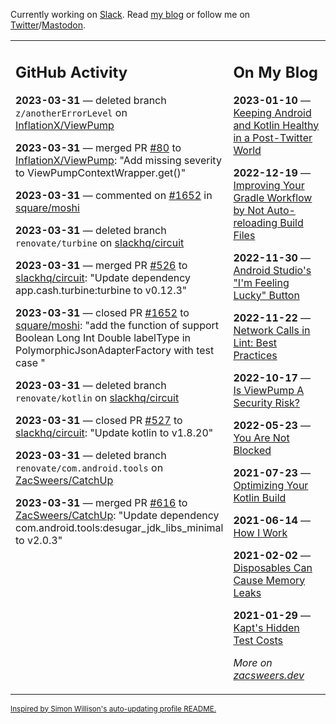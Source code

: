 Currently working on [Slack](https://slack.com/). Read [my blog](https://zacsweers.dev/) or follow me on [Twitter](https://twitter.com/ZacSweers)/[Mastodon](https://hachyderm.io/@ZacSweers).

<table><tr><td valign="top" width="60%">

## GitHub Activity
<!-- githubActivity starts -->
**2023-03-31** — deleted branch `z/anotherErrorLevel` on [InflationX/ViewPump](https://github.com/InflationX/ViewPump)

**2023-03-31** — merged PR [#80](https://github.com/InflationX/ViewPump/pull/80) to [InflationX/ViewPump](https://github.com/InflationX/ViewPump): "Add missing severity to ViewPumpContextWrapper.get()"

**2023-03-31** — commented on [#1652](https://github.com/square/moshi/pull/1652#issuecomment-1492121279) in [square/moshi](https://github.com/square/moshi)

**2023-03-31** — deleted branch `renovate/turbine` on [slackhq/circuit](https://github.com/slackhq/circuit)

**2023-03-31** — merged PR [#526](https://github.com/slackhq/circuit/pull/526) to [slackhq/circuit](https://github.com/slackhq/circuit): "Update dependency app.cash.turbine:turbine to v0.12.3"

**2023-03-31** — closed PR [#1652](https://github.com/square/moshi/pull/1652) to [square/moshi](https://github.com/square/moshi): "add the function of support Boolean Long Int Double labelType in PolymorphicJsonAdapterFactory with test case "

**2023-03-31** — deleted branch `renovate/kotlin` on [slackhq/circuit](https://github.com/slackhq/circuit)

**2023-03-31** — closed PR [#527](https://github.com/slackhq/circuit/pull/527) to [slackhq/circuit](https://github.com/slackhq/circuit): "Update kotlin to v1.8.20"

**2023-03-31** — deleted branch `renovate/com.android.tools` on [ZacSweers/CatchUp](https://github.com/ZacSweers/CatchUp)

**2023-03-31** — merged PR [#616](https://github.com/ZacSweers/CatchUp/pull/616) to [ZacSweers/CatchUp](https://github.com/ZacSweers/CatchUp): "Update dependency com.android.tools:desugar_jdk_libs_minimal to v2.0.3"
<!-- githubActivity ends -->
</td><td valign="top" width="40%">

## On My Blog
<!-- blog starts -->
**2023-01-10** — [Keeping Android and Kotlin Healthy in a Post-Twitter World](https://www.zacsweers.dev/keeping-android-healthy/)

**2022-12-19** — [Improving Your Gradle Workflow by Not Auto-reloading Build Files](https://www.zacsweers.dev/improving-your-workflow-by-not-auto-reloading-build-files/)

**2022-11-30** — [Android Studio's "I'm Feeling Lucky" Button](https://www.zacsweers.dev/android-studios-im-feeling-lucky-button/)

**2022-11-22** — [Network Calls in Lint: Best Practices](https://www.zacsweers.dev/network-calls-in-lint-best-practices/)

**2022-10-17** — [Is ViewPump A Security Risk?](https://www.zacsweers.dev/is-viewpump-a-security-risk/)

**2022-05-23** — [You Are Not Blocked](https://www.zacsweers.dev/you-are-not-blocked/)

**2021-07-23** — [Optimizing Your Kotlin Build](https://www.zacsweers.dev/optimizing-your-kotlin-build/)

**2021-06-14** — [How I Work](https://www.zacsweers.dev/how-i-work/)

**2021-02-02** — [Disposables Can Cause Memory Leaks](https://www.zacsweers.dev/disposables-can-cause-memory-leaks/)

**2021-01-29** — [Kapt's Hidden Test Costs](https://www.zacsweers.dev/kapts-hidden-test-costs/)
<!-- blog ends -->
_More on [zacsweers.dev](https://zacsweers.dev/)_
</td></tr></table>

<sub><a href="https://simonwillison.net/2020/Jul/10/self-updating-profile-readme/">Inspired by Simon Willison's auto-updating profile README.</a></sub>